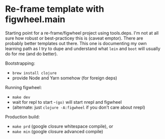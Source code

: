 # Re-frame template with figwheel.main

Starting point for a re-frame/figwheel project using tools.deps. I'm not at all
sure how robust or best-practicey this is (caveat emptor). There are probably
better templates out there. This one is documenting my own learning path as I
try to dupe and understand what `lein` and `boot` will usually do for me (and
do better).

Bootstrapping:
  - `brew install clojure`
  - provide Node and Yarn somehow (for foreign deps)

Running figwheel:
  - `make dev`
  - wait for repl to start
  -`(go)` will start nrepl and figwheel
  - (alternate: just `clojure -A:figwheel` if you don't care about nrepl)

Production build:
  - `make prd` (google closure whitespace compile), or
  - `make min` (google closure advanced compile)

